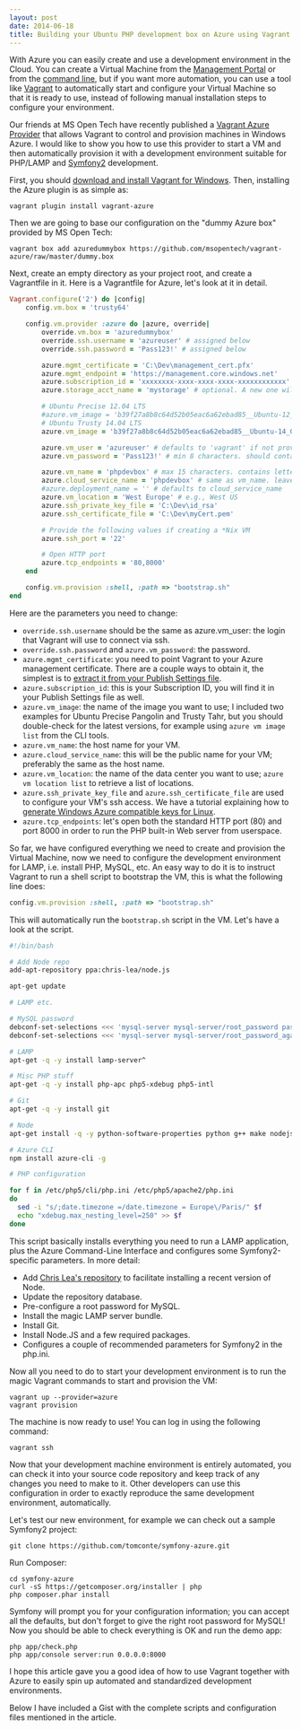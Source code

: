 ```yaml
---
layout: post
date: 2014-06-18
title: Building your Ubuntu PHP development box on Azure using Vagrant
---
```


With Azure you can easily create and use a development environment in the Cloud. You can create a Virtual Machine from the [Management Portal](https://manage.windowsazure.com/) or from the [command line](http://azure.microsoft.com/en-us/documentation/articles/xplat-cli/), but if you want more automation, you can use a tool like [Vagrant](http://www.vagrantup.com/) to automatically start and configure your Virtual Machine so that it is ready to use, instead of following manual installation steps to configure your environment.

Our friends at MS Open Tech have recently published a [Vagrant Azure Provider](https://github.com/MSOpenTech/Vagrant-Azure) that allows Vagrant to control and provision machines in Windows Azure. I would like to show you how to use this provider to start a VM and then automatically provision it with a development environment suitable for PHP/LAMP and [Symfony2](http://symfony.com/) development.

First, you should [download and install Vagrant for Windows](http://www.vagrantup.com/downloads.html). Then, installing the Azure plugin is as simple as:

	vagrant plugin install vagrant-azure

Then we are going to base our configuration on the "dummy Azure box" provided by MS Open Tech:

	vagrant box add azuredummybox https://github.com/msopentech/vagrant-azure/raw/master/dummy.box

Next, create an empty directory as your project root, and create a Vagrantfile in it. Here is a Vagrantfile for Azure, let's look at it in detail.

```ruby
Vagrant.configure('2') do |config|
    config.vm.box = 'trusty64'

    config.vm.provider :azure do |azure, override|
        override.vm.box = 'azuredummybox'
        override.ssh.username = 'azureuser' # assigned below
        override.ssh.password = 'Pass123!' # assigned below

        azure.mgmt_certificate = 'C:\Dev\management_cert.pfx'
        azure.mgmt_endpoint = 'https://management.core.windows.net'
        azure.subscription_id = 'xxxxxxxx-xxxx-xxxx-xxxx-xxxxxxxxxxxx'
        azure.storage_acct_name = 'mystorage' # optional. A new one will be generated if not provided.

        # Ubuntu Precise 12.04 LTS
        #azure.vm_image = 'b39f27a8b8c64d52b05eac6a62ebad85__Ubuntu-12_04_4-LTS-amd64-server-20140428-en-us-30GB'
        # Ubuntu Trusty 14.04 LTS
        azure.vm_image = 'b39f27a8b8c64d52b05eac6a62ebad85__Ubuntu-14_04-LTS-amd64-server-20140416.1-en-us-30GB'

        azure.vm_user = 'azureuser' # defaults to 'vagrant' if not provided
        azure.vm_password = 'Pass123!' # min 8 characters. should contain a lower case letter, an uppercase letter, a number and a special character

        azure.vm_name = 'phpdevbox' # max 15 characters. contains letters, number and hyphens. can start with letters and can end with letters and numbers
        azure.cloud_service_name = 'phpdevbox' # same as vm_name. leave blank to auto-generate
        #azure.deployment_name = '' # defaults to cloud_service_name
        azure.vm_location = 'West Europe' # e.g., West US
        azure.ssh_private_key_file = 'C:\Dev\id_rsa'
        azure.ssh_certificate_file = 'C:\Dev\myCert.pem'

        # Provide the following values if creating a *Nix VM
        azure.ssh_port = '22'

        # Open HTTP port
        azure.tcp_endpoints = '80,8000'
    end

    config.vm.provision :shell, :path => "bootstrap.sh"
end
```

Here are the parameters you need to change:

- `override.ssh.username` should be the same as azure.vm_user: the login that Vagrant will use to connect via ssh.
- `override.ssh.password` and `azure.vm_password`: the password.
- `azure.mgmt_certificate`: you need to point Vagrant to your Azure management certificate. There are a couple ways to obtain it, the simplest is to [extract it from your Publish Settings file](https://github.com/Azure/azure-content/blob/master/articles/linux-create-management-cert.md).
- `azure.subscription_id`: this is your Subscription ID, you will find it in your Publish Settings file as well.
- `azure.vm_image`: the name of the image you want to use; I included two examples for Ubuntu Precise Pangolin and Trusty Tahr, but you should double-check for the latest versions, for example using `azure vm image list` from the CLI tools.
- `azure.vm_name`: the host name for your VM.
- `azure.cloud_service_name`: this will be the public name for your VM; preferably the same as the host name.
- `azure.vm_location`: the name of the data center you want to use; `azure vm location list` to retrieve a list of locations.
- `azure.ssh_private_key_file` and `azure.ssh_certificate_file` are used to configure your VM's ssh access. We have a tutorial explaining how to [generate Windows Azure compatible keys for Linux](http://azure.microsoft.com/en-us/documentation/articles/linux-use-ssh-key/).
- `azure.tcp_endpoints`: let's open both the standard HTTP port (80) and port 8000 in order to run the PHP built-in Web server from userspace.

So far, we have configured everything we need to create and provision the Virtual Machine, now we need to configure the development environment for LAMP, i.e. install PHP, MySQL, etc. An easy way to do it is to instruct Vagrant to run a shell script to bootstrap the VM, this is what the following line does:

```ruby
config.vm.provision :shell, :path => "bootstrap.sh"
```

This will automatically run the `bootstrap.sh` script in the VM. Let's have a look at the script.

```bash
#!/bin/bash

# Add Node repo
add-apt-repository ppa:chris-lea/node.js

apt-get update

# LAMP etc.

# MySQL password
debconf-set-selections <<< 'mysql-server mysql-server/root_password password Pass123!'
debconf-set-selections <<< 'mysql-server mysql-server/root_password_again password Pass123!'

# LAMP
apt-get -q -y install lamp-server^

# Misc PHP stuff
apt-get -q -y install php-apc php5-xdebug php5-intl

# Git
apt-get -q -y install git

# Node
apt-get install -q -y python-software-properties python g++ make nodejs

# Azure CLI
npm install azure-cli -g

# PHP configuration

for f in /etc/php5/cli/php.ini /etc/php5/apache2/php.ini
do
  sed -i "s/;date.timezone =/date.timezone = Europe\/Paris/" $f
  echo "xdebug.max_nesting_level=250" >> $f
done
```

This script basically installs everything you need to run a LAMP application, plus the Azure Command-Line Interface and configures some Symfony2-specific parameters. In more detail:

- Add [Chris Lea's repository](https://chrislea.com/2013/03/15/upgrading-from-node-js-0-8-x-to-0-10-0-from-my-ppa/) to facilitate installing a recent version of Node.
- Update the repository database.
- Pre-configure a root password for MySQL.
- Install the magic LAMP server bundle.
- Install Git.
- Install Node.JS and a few required packages.
- Configures a couple of recommended parameters for Symfony2 in the php.ini.

Now all you need to do to start your development environment is to run the magic Vagrant commands to start and provision the VM:

```
vagrant up --provider=azure
vagrant provision
```

The machine is now ready to use! You can log in using the following command:

```
vagrant ssh
```

Now that your development machine environment is entirely automated, you can check it into your source code repository and keep track of any changes you need to make to it. Other developers can use this configuration in order to exactly reproduce the same development environment, automatically.

Let's test our new environment, for example we can check out a sample Symfony2 project:

```
git clone https://github.com/tomconte/symfony-azure.git
```

Run Composer:

```
cd symfony-azure
curl -sS https://getcomposer.org/installer | php
php composer.phar install
```

Symfony will prompt you for your configuration information; you can accept all the defaults, but don't forget to give the right root password for MySQL! Now you should be able to check everything is OK and run the demo app:

```
php app/check.php
php app/console server:run 0.0.0.0:8000
```

I hope this article gave you a good idea of how to use Vagrant together with Azure to easily spin up automated and standardized development environments.

Below I have included a Gist with the complete scripts and configuration files mentioned in the article.

<script src="https://gist.github.com/tomconte/e7032f265b0b3124a7ce.js">
</script>
